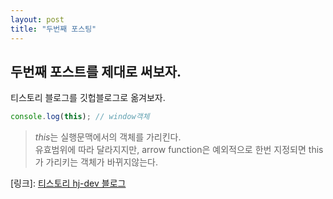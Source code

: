 ```yaml
---
layout: post
title: "두번째 포스팅"
---
```


## 두번째 포스트를 제대로 써보자.
티스토리 블로그를 깃헙블로그로 옮겨보자.

```js
console.log(this); // window객체
```

> *this*는 실행문맥에서의 객체를 가리킨다.   
> 유효범위에 따라 달라지지만, arrow function은 예외적으로 한번 지정되면 this가 가리키는 객체가 바뀌지않는다.

[링크]:
<a href="https://www.hj-dev.ga">티스토리 hj-dev 블로그</a>